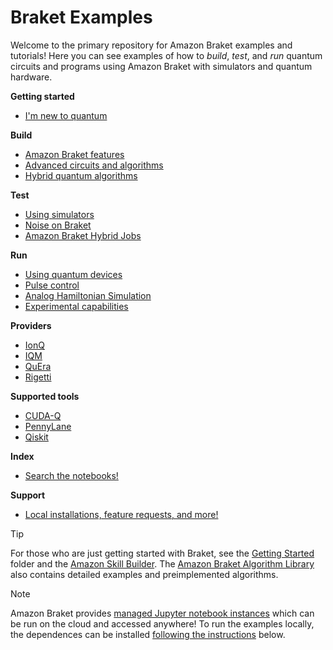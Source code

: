 
# Braket Examples

Welcome to the primary repository for Amazon Braket examples and tutorials! Here you can see examples of how to *build*, *test*, and *run* quantum circuits and programs using Amazon Braket with simulators and quantum hardware. 

**Getting started** 
- [I'm new to quantum](#new)       

**Build**
- [Amazon Braket features](#braket)                  
- [Advanced circuits and algorithms](#advanced)      
- [Hybrid quantum algorithms](#hybrid)   

**Test**
- [Using simulators](#simulators)             
- [Noise on Braket](#noise)                          
- [Amazon Braket Hybrid Jobs](#jobs)                 

**Run**
- [Using quantum devices](#qhps)                     
- [Pulse control](#pulse)                            
- [Analog Hamiltonian Simulation](#ahs)              
- [Experimental capabilities](#experimental-dynamic) 

**Providers**
- [IonQ](#ionq)
- [IQM](#iqm)
- [QuEra](#quera)
- [Rigetti](#rigetti)

**Supported tools**
- [CUDA-Q](#cudaq)                                   
- [PennyLane](#pennylane)                
- [Qiskit](#qiskit)                      

**Index**  
- [Search the notebooks!](#index)             

**Support**
- [Local installations, feature requests, and more!](#support)

> [!TIP]
> For those who are just getting started with Braket, see the [Getting Started](#new) folder and the [Amazon Skill Builder](https://aws.amazon.com/blogs/quantum-computing/introducing-the-amazon-braket-learning-plan-and-digital-badge/). The [Amazon Braket Algorithm Library](https://github.com/amazon-braket/amazon-braket-algorithm-library/tree/main) also contains detailed examples and preimplemented algorithms. 

>[!NOTE]
> Amazon Braket provides [managed Jupyter notebook instances](https://aws.amazon.com/braket/) which can be run on the cloud and accessed anywhere! To run the examples locally, the dependences can be installed [following the instructions](#dependencies) below. 
 